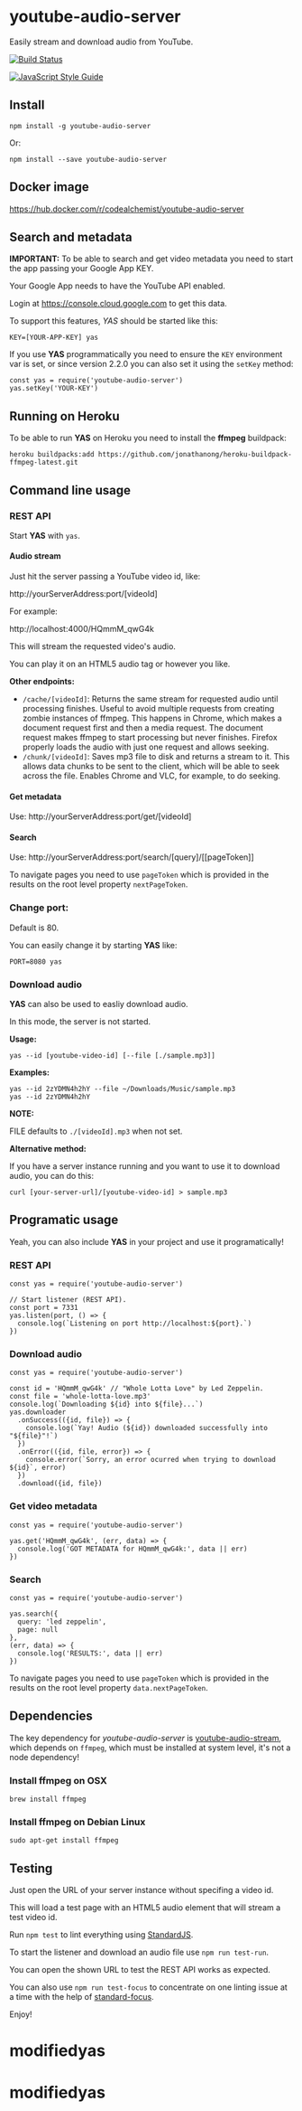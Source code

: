 # youtube-audio-server

Easily stream and download audio from YouTube.

[![Build Status](https://travis-ci.org/codealchemist/youtube-audio-server.svg?branch=master)](https://travis-ci.org/codealchemist/youtube-audio-server)

[![JavaScript Style Guide](https://cdn.rawgit.com/feross/standard/master/badge.svg)](https://github.com/feross/standard)

## Install

`npm install -g youtube-audio-server`

Or:

`npm install --save youtube-audio-server`

## Docker image

https://hub.docker.com/r/codealchemist/youtube-audio-server

## Search and metadata

**IMPORTANT:** To be able to search and get video metadata you need to start the app passing your
Google App KEY.

Your Google App needs to have the YouTube API enabled.

Login at https://console.cloud.google.com to get this data.

To support this features, _YAS_ should be started like this:

`KEY=[YOUR-APP-KEY] yas`

If you use **YAS** programmatically you need to ensure the `KEY` environment var
is set, or since version 2.2.0 you can also set it using the `setKey` method:

```
const yas = require('youtube-audio-server')
yas.setKey('YOUR-KEY')
```

## Running on Heroku

To be able to run **YAS** on Heroku you need to install the **ffmpeg** buildpack:

`heroku buildpacks:add https://github.com/jonathanong/heroku-buildpack-ffmpeg-latest.git`

## Command line usage

### REST API

Start **YAS** with `yas`.

#### Audio stream

Just hit the server passing a YouTube video id, like:

http://yourServerAddress:port/[videoId]

For example:

http://localhost:4000/HQmmM_qwG4k

This will stream the requested video's audio.

You can play it on an HTML5 audio tag or however you like.

**Other endpoints:**

- `/cache/[videoId]`: Returns the same stream for requested audio
  until processing finishes. Useful to avoid multiple requests from creating
  zombie instances of ffmpeg. This happens in Chrome, which makes a document
  request first and then a media request. The document request makes ffmpeg
  to start processing but never finishes.
  Firefox properly loads the audio with just one request and allows seeking.
- `/chunk/[videoId]`: Saves mp3 file to disk and returns a stream to it.
  This allows data chunks to be sent to the client, which will be able to seek
  across the file. Enables Chrome and VLC, for example, to do seeking.

#### Get metadata

Use: http://yourServerAddress:port/get/[videoId]

#### Search

Use: http://yourServerAddress:port/search/[query]/[[pageToken]]

To navigate pages you need to use `pageToken` which is provided in the results on the
root level property `nextPageToken`.

### Change port:

Default is 80.

You can easily change it by starting **YAS** like:

`PORT=8080 yas`

### Download audio

**YAS** can also be used to easliy download audio.

In this mode, the server is not started.

**Usage:**

`yas --id [youtube-video-id] [--file [./sample.mp3]]`

**Examples:**

```
yas --id 2zYDMN4h2hY --file ~/Downloads/Music/sample.mp3
yas --id 2zYDMN4h2hY
```

**NOTE:**

FILE defaults to `./[videoId].mp3` when not set.

**Alternative method:**

If you have a server instance running and you want to use it to download audio,
you can do this:

`curl [your-server-url]/[youtube-video-id] > sample.mp3`

## Programatic usage

Yeah, you can also include **YAS** in your project and use it programatically!

### REST API

```
const yas = require('youtube-audio-server')

// Start listener (REST API).
const port = 7331
yas.listen(port, () => {
  console.log(`Listening on port http://localhost:${port}.`)
})

```

### Download audio

```
const yas = require('youtube-audio-server')

const id = 'HQmmM_qwG4k' // "Whole Lotta Love" by Led Zeppelin.
const file = 'whole-lotta-love.mp3'
console.log(`Downloading ${id} into ${file}...`)
yas.downloader
  .onSuccess(({id, file}) => {
    console.log(`Yay! Audio (${id}) downloaded successfully into "${file}"!`)
  })
  .onError(({id, file, error}) => {
    console.error(`Sorry, an error ocurred when trying to download ${id}`, error)
  })
  .download({id, file})
```

### Get video metadata

```
const yas = require('youtube-audio-server')

yas.get('HQmmM_qwG4k', (err, data) => {
  console.log('GOT METADATA for HQmmM_qwG4k:', data || err)
})
```

### Search

```
const yas = require('youtube-audio-server')

yas.search({
  query: 'led zeppelin',
  page: null
},
(err, data) => {
  console.log('RESULTS:', data || err)
})
```

To navigate pages you need to use `pageToken` which is provided in the results on the
root level property `data.nextPageToken`.

## Dependencies

The key dependency for _youtube-audio-server_ is
[youtube-audio-stream](https://github.com/JamesKyburz/youtube-audio-stream),
which depends on `ffmpeg`, which must be installed at system level, it's not
a node dependency!

### Install ffmpeg on OSX

`brew install ffmpeg`

### Install ffmpeg on Debian Linux

`sudo apt-get install ffmpeg`

## Testing

Just open the URL of your server instance without specifing a video id.

This will load a test page with an HTML5 audio element that will stream a test video id.

Run `npm test` to lint everything using [StandardJS](https://standardjs.com).

To start the listener and download an audio file use `npm run test-run`.

You can open the shown URL to test the REST API works as expected.

You can also use `npm run test-focus` to concentrate on one linting
issue at a time with the help of [standard-focus](https://www.npmjs.com/package/standard-focus).

Enjoy!
# modifiedyas
# modifiedyas
